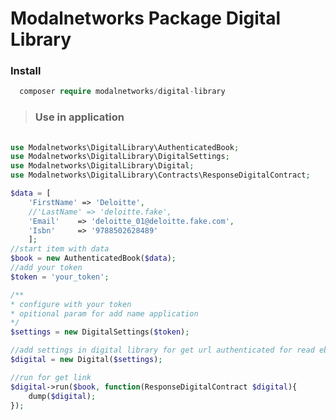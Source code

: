 Modalnetworks Package Digital Library
=============================================================


### Install

``` php
  composer require modalnetworks/digital-library
```

> ### Use in application

```php
  
use Modalnetworks\DigitalLibrary\AuthenticatedBook;
use Modalnetworks\DigitalLibrary\DigitalSettings;
use Modalnetworks\DigitalLibrary\Digital;
use Modalnetworks\DigitalLibrary\Contracts\ResponseDigitalContract;

$data = [
    'FirstName' => 'Deloitte',
    //'LastName' => 'deloitte.fake',
    'Email'    => 'deloitte_01@deloitte.fake.com',
    'Isbn'     => '9788502628489'
    ];
//start item with data
$book = new AuthenticatedBook($data);
//add your token
$token = 'your_token';

/**
* configure with your token
* opitional param for add name application
*/
$settings = new DigitalSettings($token);

//add settings in digital library for get url authenticated for read ebook
$digital = new Digital($settings);

//run for get link 
$digital->run($book, function(ResponseDigitalContract $digital){
    dump($digital);
});
 
 
```